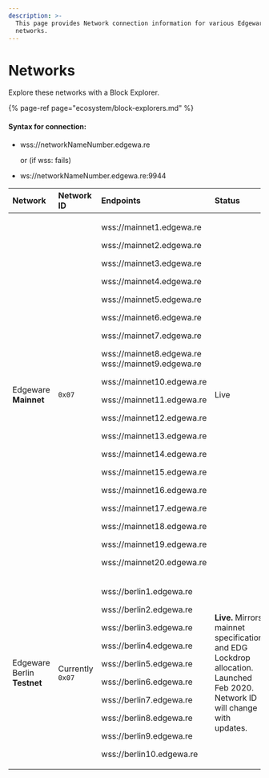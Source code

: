 ```yaml
---
description: >-
  This page provides Network connection information for various Edgeware
  networks.
---
```


# Networks

Explore these networks with a Block Explorer.

{% page-ref page="ecosystem/block-explorers.md" %}

#### Syntax for connection:

* wss://networkNameNumber.edgewa.re

  or \(if wss: fails\)

* ws://networkNameNumber.edgewa.re:9944

<table>
  <thead>
    <tr>
      <th style="text-align:left">Network</th>
      <th style="text-align:left">Network ID</th>
      <th style="text-align:left">Endpoints</th>
      <th style="text-align:left">Status</th>
    </tr>
  </thead>
  <tbody>
    <tr>
      <td style="text-align:left">Edgeware <b>Mainnet</b>
      </td>
      <td style="text-align:left"><code>0x07</code>
      </td>
      <td style="text-align:left">
        <p>wss://mainnet1.edgewa.re</p>
        <p>wss://mainnet2.edgewa.re</p>
        <p>wss://mainnet3.edgewa.re</p>
        <p>wss://mainnet4.edgewa.re</p>
        <p>wss://mainnet5.edgewa.re</p>
        <p>wss://mainnet6.edgewa.re</p>
        <p>wss://mainnet7.edgewa.re</p>
        <p>wss://mainnet8.edgewa.re
          <br />wss://mainnet9.edgewa.re</p>
        <p>wss://mainnet10.edgewa.re</p>
        <p>wss://mainnet11.edgewa.re</p>
        <p>wss://mainnet12.edgewa.re</p>
        <p>wss://mainnet13.edgewa.re</p>
        <p>wss://mainnet14.edgewa.re</p>
        <p>wss://mainnet15.edgewa.re</p>
        <p>wss://mainnet16.edgewa.re</p>
        <p>wss://mainnet17.edgewa.re</p>
        <p>wss://mainnet18.edgewa.re</p>
        <p>wss://mainnet19.edgewa.re</p>
        <p>wss://mainnet20.edgewa.re</p>
        <p></p>
      </td>
      <td style="text-align:left">Live</td>
    </tr>
    <tr>
      <td style="text-align:left">Edgeware Berlin <b>Testnet</b> 
      </td>
      <td style="text-align:left">Currently <code>0x07</code>
      </td>
      <td style="text-align:left">
        <p>wss://berlin1.edgewa.re</p>
        <p>wss://berlin2.edgewa.re</p>
        <p>wss://berlin3.edgewa.re</p>
        <p>wss://berlin4.edgewa.re</p>
        <p>wss://berlin5.edgewa.re</p>
        <p>wss://berlin6.edgewa.re</p>
        <p>wss://berlin7.edgewa.re</p>
        <p>wss://berlin8.edgewa.re</p>
        <p>wss://berlin9.edgewa.re</p>
        <p>wss://berlin10.edgewa.re</p>
      </td>
      <td style="text-align:left"><b>Live.</b> Mirrors mainnet specification and EDG Lockdrop allocation.
        Launched Feb 2020. Network ID will change with updates.</td>
    </tr>
  </tbody>
</table>

